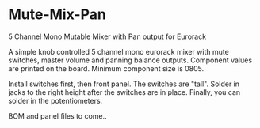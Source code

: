 # Mute-Mix-Pan
5 Channel Mono Mutable Mixer with Pan output for Eurorack

A simple knob controlled 5 channel mono eurorack mixer with mute switches, master volume and panning balance outputs. 
Component values are printed on the board. Minimum component size is 0805.

Install switches first, then front panel. The switches are "tall". Solder in jacks to the right height after the switches are in place. Finally, you can solder in the potentiometers. 

BOM and panel files to come..
